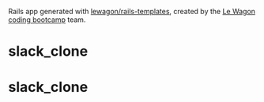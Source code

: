 Rails app generated with [lewagon/rails-templates](https://github.com/lewagon/rails-templates), created by the [Le Wagon coding bootcamp](https://www.lewagon.com) team.
# slack_clone
# slack_clone
